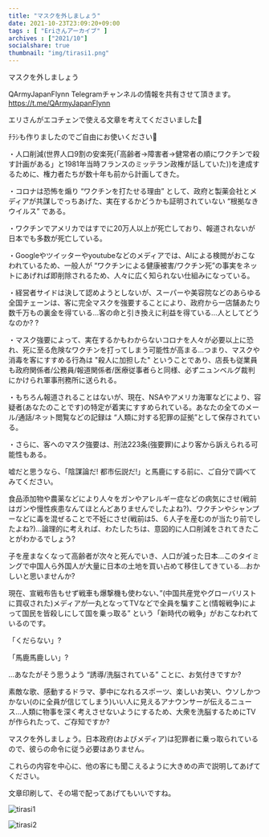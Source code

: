 ```yaml
---
title: "マスクを外しましょう"
date: 2021-10-23T23:09:20+09:00
tags : [ "Eriさんアーカイブ" ]
archives : ["2021/10"]
socialshare: true
thumbnail: "img/tirasi1.png"
---
```


マスクを外しましょう

QArmyJapanFlynn Telegramチャンネルの情報を共有させて頂きます。
https://t.me/QArmyJapanFlynn

エリさんがエコチェンで使える文章を考えてくださいました🙏

ﾁﾗｼも作りましたのでご自由にお使いください🙏

・人口削減(世界人口9割の安楽死(「高齢者→障害者→健常者の順にワクチンで殺す計画がある」と1981年当時フランスのミッテラン政権が話していた))を達成するために、権力者たちが数十年も前から計画してきた。

・コロナは恐怖を煽り “ワクチンを打たせる理由” として、政府と製薬会社とメディアが共謀しでっちあげた、実在するかどうかも証明されていない “根拠なきウイルス” である。



・ワクチンでアメリカではすでに20万人以上が死亡しており、報道されないが日本でも多数が死亡している。

・Googleやツイッターやyoutubeなどのメディアでは、AIによる検閲がおこなわれているため、一般人が “ワクチンによる健康被害/ワクチン死”の事実をネットにあげれば即削除されるため、人々に広く知られない仕組みになっている。

・経営者サイドは決して認めようとしないが、スーパーや美容院などのあらゆる全国チェーンは、客に完全マスクを強要することにより、政府から一店舗あたり数千万もの裏金を得ている…客の命と引き換えに利益を得ている...人としてどうなのか? ?

・マスク強要によって、実在するかもわからないコロナを人々が必要以上に恐れ、死に至る危険なワクチンを打ってしまう可能性が高まる...つまり、マスクや消毒を客にすすめる行為は "殺人に加担した" ということであり、店長も従業員も政府関係者/公務員/報道関係者/医療従事者らと同様、必ずニュンベルグ裁判にかけられ軍事刑務所に送られる。

・もちろん報道されることはないが、現在、NSAやアメリカ海軍などにより、容疑者(あなたのことです)の特定が着実にすすめられている。あなたの全てのメール/通話/ネット閲覧などの記録は “人類に対する犯罪の証拠”として保存されている。

・さらに、客へのマスク強要は、刑法223条(強要罪)により客から訴えられる可能性もある。


嘘だと思うなら、「陰謀論だ! 都市伝説だ!」と馬鹿にする前に、ご自分で調べてみてください。

食品添加物や農薬などにより人々をガンやアレルギー症などの病気にさせ(戦前はガンや慢性疾患なんてほとんどありませんでしたよね?)、ワクチンやシャンプーなどに毒を混ぜることで不妊にさせ(戦前は5、６人子を産むのが当たり前でしたよね?)…論理的に考えれば、わたしたちは、意図的に人口削減をされてきたことがわかるでしょう?

子を産まなくなって高齢者が次々と死んでいき、人口が減った日本…このタイミングで中国人ら外国人が大量に日本の土地を買い占めて移住してきている…おかしいと思いませんか?

現在、宣戦布告もせず戦車も爆撃機も使わない、”(中国共産党やグローバリストに買収された)メディアが一丸となってTVなどで全員を騙すこと(情報戦争)によって国民を皆殺しにして国を乗っ取る” という「新時代の戦争」がおこなわれているのです。

「くだらない」?

「馬鹿馬鹿しい」?

…あなたがそう思うよう “誘導/洗脳されている” ことに、お気付きですか?  

素敵な歌、感動するドラマ、夢中になれるスポーツ、楽しいお笑い、ウソしかつかない(のに全員が信じてしまう)いい人に見えるアナウンサーが伝えるニュース…人類に物事を深く考えさせないようにするため、大衆を洗脳するためにTVが作られたって、ご存知ですか?

マスクを外しましょう。日本政府(およびメディア)は犯罪者に乗っ取られているので、彼らの命令に従う必要はありません。



これらの内容を中心に、他の客にも聞こえるように大きめの声で説明してあげてください。

文章印刷して、その場で配ってあげてもいいですね。

![tirasi1](../tirasi1.png)

![tirasi2](../tirasi2.png)
